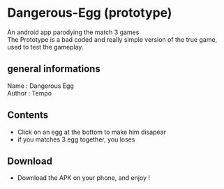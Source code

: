 # Dangerous-Egg (prototype)
An android app parodying the match 3 games  
The Prototype is a bad coded and really simple version of the true game, used to test the gameplay.

## general informations
Name : Dangerous Egg  
Author : Tempo

## Contents
* Click on an egg at the bottom to make him disapear
* if you matches 3 egg together, you loses

## Download
* Download the APK on your phone, and enjoy !
